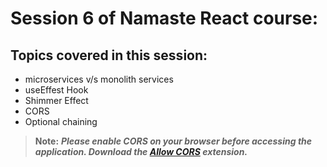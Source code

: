 # Session 6 of Namaste React course:

## Topics covered in this session:

- microservices v/s monolith services
- useEffest Hook
- Shimmer Effect
- CORS
- Optional chaining


> **Note:** **_Please enable CORS on your browser before accessing the application. Download the [Allow CORS](https://chrome.google.com/webstore/detail/allow-cors-access-control/lhobafahddgcelffkeicbaginigeejlf?hl=en) extension._**
